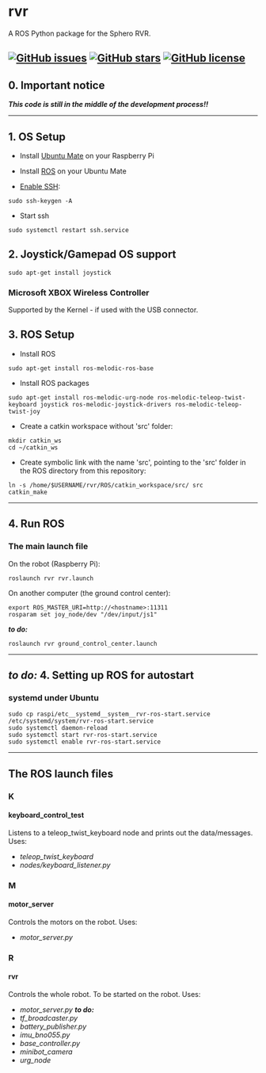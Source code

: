 # rvr
A ROS Python package for the Sphero RVR.

[![GitHub issues](https://img.shields.io/github/issues/markusk/rvr)](https://github.com/markusk/rvr/issues)
[![GitHub stars](https://img.shields.io/github/stars/markusk/rvr)](https://github.com/markusk/rvr/stargazers)
[![GitHub license](https://img.shields.io/github/license/markusk/rvr)](https://github.com/markusk/rvr/blob/master/LICENSE)
---
## 0. Important notice

_**This code is still in the middle of the development process!!**_

---
## 1. OS Setup
- Install [Ubuntu Mate](https://ubuntu-mate.org/download/) on your Raspberry Pi
- Install [ROS](http://wiki.ros.org/melodic/Installation/Ubuntu/) on your Ubuntu Mate

- [Enable SSH](https://askubuntu.com/questions/626372/could-not-load-host-key-etc-ssh-ssh-host-ed25519-key-in-var-log-auth-log/649782):
```
sudo ssh-keygen -A
```

- Start ssh
```
sudo systemctl restart ssh.service
```

## 2. Joystick/Gamepad OS support
```
sudo apt-get install joystick
```
### Microsoft XBOX Wireless Controller
Supported by the Kernel - if used with the USB connector.



## 3. ROS Setup
- Install ROS
```
sudo apt-get install ros-melodic-ros-base
```

- Install ROS packages
```
sudo apt-get install ros-melodic-urg-node ros-melodic-teleop-twist-keyboard joystick ros-melodic-joystick-drivers ros-melodic-teleop-twist-joy
```

- Create a catkin workspace without 'src' folder:
```
mkdir catkin_ws
cd ~/catkin_ws
```

- Create symbolic link with the name 'src', pointing to the 'src' folder in the ROS directory from this repository:
```
ln -s /home/$USERNAME/rvr/ROS/catkin_workspace/src/ src
catkin_make
```

---

## 4. Run ROS
### The main launch file
On the robot (Raspberry Pi):
```
roslaunch rvr rvr.launch
```
On another computer (the ground control center):
```
export ROS_MASTER_URI=http://<hostname>:11311
rosparam set joy_node/dev "/dev/input/js1"
```

_**to do:**_
```
roslaunch rvr ground_control_center.launch
```
---

## _**to do:**_ 4. Setting up ROS for autostart
### systemd under Ubuntu
```
sudo cp raspi/etc__systemd__system__rvr-ros-start.service /etc/systemd/system/rvr-ros-start.service
sudo systemctl daemon-reload
sudo systemctl start rvr-ros-start.service
sudo systemctl enable rvr-ros-start.service
```

---

## The ROS launch files

### K
#### keyboard_control_test
Listens to a teleop_twist_keyboard node and prints out the data/messages. Uses:
- _teleop_twist_keyboard_
- _nodes/keyboard_listener.py_

### M
#### motor_server
Controls the motors on the robot. Uses:
- _motor_server.py_

### R
#### rvr
Controls the whole robot. To be started on the robot. Uses:
- _motor_server.py_
_**to do:**_
- _tf_broadcaster.py_
- _battery_publisher.py_
- _imu_bno055.py_
- _base_controller.py_
- _minibot_camera_
- _urg_node_
